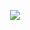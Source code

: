 <p align="center">
    <img src="https://github.com/simbu2dev/mearn-userlist-client/blob/main/public/logo.png">
</p>
